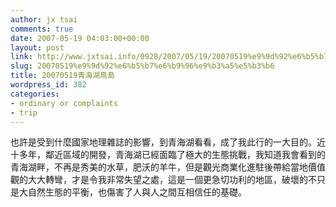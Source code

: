 ```yaml
---
author: jx tsai
comments: true
date: 2007-05-19 04:03:00+00:00
layout: post
link: http://www.jxtsai.info/0928/2007/05/19/20070519%e9%9d%92%e6%b5%b7%e6%b9%96%e9%b3%a5%e5%b3%b6/
slug: 20070519%e9%9d%92%e6%b5%b7%e6%b9%96%e9%b3%a5%e5%b3%b6
title: 20070519青海湖鳥島
wordpress_id: 382
categories:
- ordinary or complaints
- trip
---
```


也許是受到什麼國家地理雜誌的影響，到青海湖看看，成了我此行的一大目的。近十多年，鄰近區域的開發，青海湖已經面臨了極大的生態挑戰，我知道我會看到的青海湖畔，不再是秀美的水草，肥沃的羊牛，但是觀光商業化進駐後帶給當地價值觀的大大轉彎，才是令我非常失望之處，這是一個更急切功利的地區，破壞的不只是大自然生態的平衡，也傷害了人與人之間互相信任的基礎。
